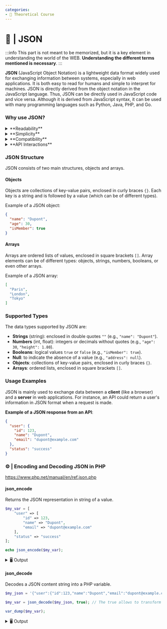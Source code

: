 ```yaml
---
categories:
- 📜 Theoretical Course
---
```


# 📜 | JSON

:::info
This part is not meant to be memorized, but it is a key element in understanding the world of the WEB. **Understanding the different terms mentioned is necessary**.
:::

**JSON** (JavaScript Object Notation) is a lightweight data format widely used for exchanging information between systems, especially in web applications.
It is both easy to read for humans and simple to interpret for machines.
JSON is directly derived from the object notation in the JavaScript language. Thus, JSON can be directly used in JavaScript code and vice versa.
Although it is derived from JavaScript syntax, it can be used with many programming languages such as Python, Java, PHP, and Go.

### Why use JSON?

<details>
  <summary>**Readability**</summary>

JSON is encoded in UTF-8 (not in bytes like 0xf6 0x3a). Its clear syntax makes it easy to read for humans.
</details>

<details>
  <summary>**Simplicity**</summary>

Less verbose than XML, it is lighter in terms of size.

:::tip XML for the curious
```xml
<?xml version="1.0" encoding="UTF-8"?>

<shiporder orderid="889923" xmlns:xsi="http://www.w3.org/2001/XMLSchema-instance" xsi:noNamespaceSchemaLocation="shiporder.xsd">
  <orderperson>John Smith</orderperson>
  <shipto>
    <name>Ola Nordmann</name>
    <address>Langgt 23</address>
    <city>4000 Stavanger</city>
    <country>Norway</country>
  </shipto>
  <item>
    <title>Empire Burlesque</title>
    <note>Special Edition</note>
    <quantity>1</quantity>
    <price>10.90</price>
  </item>
  <item>
    <title>Hide your heart</title>
    <quantity>1</quantity>
    <price>9.90</price>
  </item>
</shiporder>
```
:::
</details>

<details>
  <summary>**Compatibility**</summary>

JSON is natively supported by most modern programming languages, making it easier to adopt in various contexts.
</details>

<details>
  <summary>**API Interactions**</summary>

JSON has become the standard for exchanging data in modern web APIs.
</details>

### JSON Structure

JSON consists of two main structures, objects and arrays.

#### Objects

Objects are collections of key-value pairs, enclosed in curly braces `{}`. Each key is a string and is followed by a value (which can be of different types).

Example of a JSON object:
```json
{
  "name": "Dupont",
  "age": 30,
  "isMember": true
}
```

#### Arrays

Arrays are ordered lists of values, enclosed in square brackets `[]`. Array elements can be of different types: objects, strings, numbers, booleans, or even other arrays.

Example of a JSON array:
```json
[
  "Paris",
  "London",
  "Tokyo"
]
```

### Supported Types

The data types supported by JSON are:

- **Strings** (string): enclosed in double quotes `""` (e.g., `"name": "Dupont"`).
- **Numbers** (int, float): integers or decimals without quotes (e.g., `"age": 30`, `"height": 1.80`).
- **Booleans**: logical values `true` or `false` (e.g., `"isMember": true`).
- **Null**: to indicate the absence of a value (e.g., `"address": null`).
- **Objects**: collections of key-value pairs, enclosed in curly braces `{}`.
- **Arrays**: ordered lists, enclosed in square brackets `[]`.

### Usage Examples

JSON is mainly used to exchange data between a **client** (like a browser) and a **server** in web applications. For instance, an API could return a user's information in JSON format when a request is made.

**Example of a JSON response from an API**:
```json
{
  "user": {
    "id": 123,
    "name": "Dupont",
    "email": "dupont@example.com"
  },
  "status": "success"
}
```

### ⚙️ | Encoding and Decoding JSON in PHP

https://www.php.net/manual/en/ref.json.php

#### json_encode

Returns the JSON representation in string of a value.

```php
$my_var = [
    "user" => [
        "id" => 123,
        "name" => "Dupont",
        "email" => "dupont@example.com"
    ],
    "status" => "success"
];

echo json_encode($my_var);
```

<details>
    <summary>🖥️ Output</summary>
```json
{"user":{"id":123,"name":"Dupont","email":"dupont@example.com"},"status":"success"}
```
</details>

#### json_decode

Decodes a JSON content string into a PHP variable.

```php
$my_json = '{"user":{"id":123,"name":"Dupont","email":"dupont@example.com"},"status":"success"}';

$my_var = json_decode($my_json, true); // The true allows to transform objects into associative arrays

var_dump($my_var);
```

<details>
    <summary>🖥️ Output</summary>
```php
object(stdClass)#2 (2) {
  ["user"]=>
  object(stdClass)#1 (3) {
    ["id"]=>
    int(123)
    ["name"]=>
    string(6) "Dupont"
    ["email"]=>
    string(18) "dupont@example.com"
  }
  ["status"]=>
  string(7) "success"
}
```
</details>

